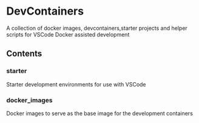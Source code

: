 # DevContainers

A collection of docker images, devcontainers,starter projects and helper scripts for VSCode Docker assisted development

## Contents

### **starter**

Starter development environments for use with VSCode

### **docker_images**

Docker images to serve as the base image for the development containers
